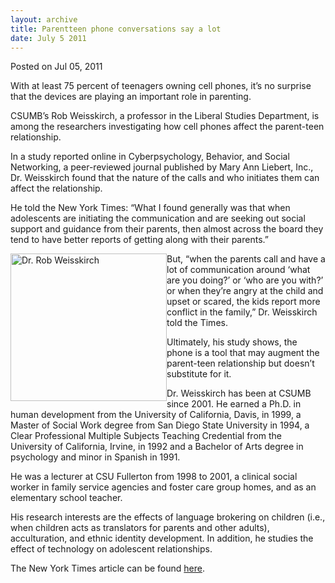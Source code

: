 ```yaml
---
layout: archive
title: Parentteen phone conversations say a lot
date: July 5 2011
---
```





<span class="date">Posted on Jul 05, 2011    </span>
<p>With at least 75 percent of teenagers owning cell phones, it&#x2019;s
no surprise that the devices are playing an important role in
parenting.</p>
<p>CSUMB&#x2019;s Rob Weisskirch, a professor in the Liberal Studies
Department, is among the researchers investigating how cell phones
affect the parent-teen relationship.</p>
<p>In a study reported online in Cyberpsychology, Behavior, and
Social Networking, a peer-reviewed journal published by Mary Ann
Liebert, Inc., Dr. Weisskirch found that the nature of the calls
and who initiates them can affect the relationship.</p>
<p>He told the New York Times: &#x201C;What I found generally was that
when adolescents are initiating the communication and are seeking
out social support and guidance from their parents, then almost
across the board they tend to have better reports of getting along
with their parents.&#x201D;</p>
<p><img alt="Dr. Rob Weisskirch" src="http://news.csumb.edu/sites/default/files/65/attachments/news/images/rob_weisskirch.jpg" style="float:left; width:250px; height:236px">But, &#x201C;when the
parents call and have a lot of communication around &#x2018;what are you
doing?&#x2019; or &#x2018;who are you with?&#x2019; or when they&#x2019;re angry at the child
and upset or scared, the kids report more conflict in the family,&#x201D;
Dr. Weisskirch told the Times.</img></p>
<p>Ultimately, his study shows, the phone is a tool that may
augment the parent-teen relationship but doesn&#x2019;t substitute for
it.</p>
<p>Dr. Weisskirch has been at CSUMB since 2001. He earned a Ph.D.
in human development from the University of California, Davis, in
1999, a Master of Social Work degree from San Diego State
University in 1994, a Clear Professional Multiple Subjects Teaching
Credential from the University of California, Irvine, in 1992 and a
Bachelor of Arts degree in psychology and minor in Spanish in
1991.</p>
<p>He was a lecturer at CSU Fullerton from 1998 to 2001, a clinical
social worker in family service agencies and foster care group
homes, and as an elementary school teacher.</p>
<p>His research interests are the effects of language brokering on
children (i.e., when children acts as translators for parents and
other adults), acculturation, and ethnic identity development. In
addition, he studies the effect of technology on adolescent
relationships.</p>
<p>The New York Times article can be found <a href="http://well.blogs.nytimes.com/2011/07/01/what-cellphone-calls-say-about-parent-teenager-relations/#more-54921" rel="nofollow">here</a>.&#xA0;<br>
&#xA0;</br></p>





